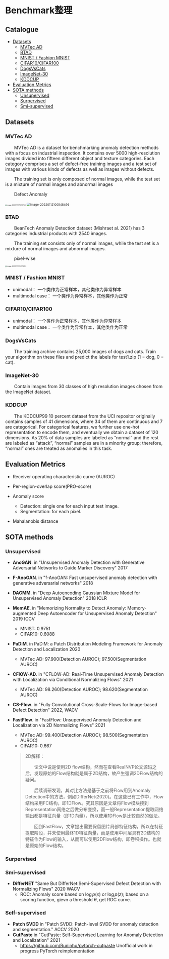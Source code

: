 # Benchmark整理

## Catalogue
  - [Datasets](#datasets)
    - [MVTec AD](#mvtec-ad)
    - [BTAD](#btad)
    - [MNIST / Fashion MNIST](#mnist--fashion-mnist)
    - [CIFAR10/CIFAR100](#cifar10cifar100)
    - [DogsVsCats](#dogsvscats)
    - [ImageNet-30](#imagenet-30)
    - [KDDCUP](#kddcup)
  - [Evaluation Metrics](#evaluation-metrics)
  - [SOTA methods](#sota-methods)
    - [Unsupervised](#unsupervised)
    - [Surpervised](#surpervised)
    - [Smi-supervised](#smi-supervised)

## Datasets

### MVTec AD

​&emsp;&emsp;MVTec AD is a dataset for benchmarking anomaly detection methods with a focus on industrial inspection. It contains over 5000 high-resolution images divided into fifteen different object and texture categories. Each category comprises a set of defect-free training images and a test set of images with various kinds of defects as well as images without defects.

​&emsp;&emsp;The training set is only composed of  normal images, while the test set is a mixture of normal images and abnormal images

​&emsp;&emsp;Defect Anomaly

<img src="figure/image-20220111173058753.png" alt="image-20220111173058753" style="zoom:33%;" />

<img src="figure/image-20220112100548496.png" alt="image-20220112100548496" style="zoom: 67%;" />

### BTAD

​&emsp;&emsp;BeanTech Anomaly Detection dataset (Mishraet al. 2021) has 3 categories industrial products with 2540 images.

​&emsp;&emsp;The training set consists only of normal images, while the test set is a mixture of normal images and abnormal images.

​&emsp;&emsp;pixel-wise

<img src="figure/image-20220111174257429.png" alt="image-20220111174257429" style="zoom: 33%;" />

### MNIST / Fashion MNIST

* unimodal： 一个类作为正常样本，其他类作为异常样本
* multimodal case： 一个类作为异常样本，其他类作为正常

### CIFAR10/CIFAR100

* unimodal： 一个类作为正常样本，其他类作为异常样本
* multimodal case： 一个类作为异常样本，其他类作为正常

### DogsVsCats

​&emsp;&emsp;The training archive contains 25,000 images of dogs and cats. Train your algorithm on these files and predict the labels for test1.zip (1 = dog, 0 = cat).

### ImageNet-30

&emsp;&emsp;Contain images from 30 classes of high resolution images chosen from the ImageNet dataset.

### KDDCUP

&emsp;&emsp;The KDDCUP99 10 percent dataset from the UCI repositor originally contains samples of 41 dimensions, where 34 of them are continuous and 7 are categorical. For categorical features, we further use one-hot representation to encode them, and eventually we obtain a dataset of 120 dimensions. As 20% of data samples are labeled as “normal” and the rest are labeled as “attack”, “normal” samples are in a minority group; therefore, “normal” ones are treated as anomalies in this task.


## Evaluation Metrics

* Receiver operating characteristic curve (AUROC)
* Per-region-overlap score(PRO-score)

* Anomaly score
  * Detection: single one for each input test image.
  * Segmentation: for each pixel.

* Mahalanobis distance


## SOTA methods

### Unsupervised

* **AnoGAN**. 	in   "Unsupervised Anomaly Detection with Generative Adversarial Networks to Guide Marker Discovery" 2017

* **F-AnoGAN**.    in  "f-AnoGAN: Fast unsupervised anomaly detection with generative adversarial networks" 2018

* **DAGMM**.    in    "Deep Autoencoding Gaussian Mixture Model for Unsupervised Anomaly Detection"  2018 ICLR

* **MemAE**.   in    "Memorizing Normality to Detect Anomaly: Memory-augmented Deep Autoencoder for Unsupervised Anomaly Detection" 2019 ICCV

  * MNIST: 0.9751 
  * CIFAR10: 0.6088

* **PaDiM**.    in    PaDiM: a Patch Distribution Modeling Framework for Anomaly Detection and Localization 2020
  * MVTec AD: 97.900(Detection AUROC); 97.500(Segmentation AUROC)
  
* **CFlOW-AD**.    in    "CFLOW-AD: Real-Time Unsupervised Anomaly Detection with Localization via Conditional Normalizing Flows" 2021
  * MVTec AD: 98.260(Detection AUROC); 98.620(Segmentation AUROC)

* **CS-Flow**. in "Fully Convolutional Cross-Scale-Flows for Image-based Defect Detection" 2022, WACV
  
* **FastFlow**.    in    "FastFlow: Unsupervised Anomaly Detection and Localization via 2D Normalizing Flows" 2021
  
  * MVTec AD: 99.400(Detection AUROC); 98.500(Segmentation AUROC)
  * CIFAR10: 0.667
  
  > 2D解释：
  >
  > &emsp;&emsp;论文中说是使用2D flow结构，然而在查看RealNVP论文源码之后，发现原始的Flow结构就是属于2D结构，故产生强调2DFlow结构的疑问。
  >
  > &emsp;&emsp;后续调研发现，其对比方法是基于之前将Flow用到Anomaly Detection中的方法，例如DifferNet(2020)。在这些已有工作中，Flow结构采用FC结构，即1DFlow。究其原因是文章将Flow模块接到Representation网络之后做分布变换，而一般Representation提取网络输出都是特征向量（即1D向量），所以使用1DFlow是比较自然的做法。
  >
  > &emsp;&emsp;回到FastFlow，文章提出需要保留图片局部特征结构，所以在特征提取阶段，并未使用最终1D特征向量，而是使用中间层具有2D结构的特征作为Flow的输入，从而可以使用2DFlow结构，即卷积操作。也就是原始的Flow结构。

### Surpervised

### Smi-supervised
* **DifferNET** "Same But DifferNet:Semi-Supervised Defect Detection with Normalizing Flows" 2020 WACV
  * ROC: Anomaly score based on $\log p(x)$ or $\log p(z)$; based on a scoring function, gievn a threshold $\theta$, get ROC curve.

### Self-supervised
* **Patch SVDD** in "Patch SVDD: Patch-level SVDD for anomaly detection and segmentation." ACCV 2020
* **CutPaste**  in "CutPaste: Self-Supervised Learning for Anomaly Detection and Localization" 2021
  * https://github.com/Runinho/pytorch-cutpaste Unofficial work in progress PyTorch reimplementation